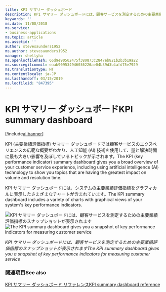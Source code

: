 ```yaml
---
title: KPI サマリー ダッシュボード
description: KPI サマリー ダッシュボードには、顧客サービスを測定するための主要業績評価指標のスナップショットが表示されます。
keywords: ''
ms.date: 11/08/2018
ms.service:
- business-applications
ms.topic: article
ms.assetid: ''
author: stevesaunders1952
ms.author: stevesaunders1952
manager: shellyha
ms.openlocfilehash: 66d9e90502475f380873c2847eb821b2b3b19a22
ms.sourcegitcommit: eaab909534946036226ae04b39d3b4afd75e7929
ms.translationtype: HT
ms.contentlocale: ja-JP
ms.lasthandoff: 03/15/2019
ms.locfileid: "847395"
---
```

# <a name="kpi-summary-dashboard"></a><span data-ttu-id="ce557-103">KPI サマリー ダッシュボード</span><span class="sxs-lookup"><span data-stu-id="ce557-103">KPI summary dashboard</span></span>

[!include[ai banner](../includes/ai.md)] 

<span data-ttu-id="ce557-104">KPI (主要業績評価指標) サマリー ダッシュボードでは顧客サービスのエクスペリエンスの広範な概要がわかり、人工知能 (AI) 技術を使用して、量と解決時間に最も大きい影響を及ぼしているトピックが示されます。</span><span class="sxs-lookup"><span data-stu-id="ce557-104">The KPI (key performance indicator) summary dashboard gives you a broad overview of your customer service experience, including using artificial intelligence (AI) technology to show you topics that are having the greatest impact on volume and resolution time.</span></span> 

<span data-ttu-id="ce557-105">KPI サマリー ダッシュボードには、システムの主要業績評価指標をグラフィカルに表示したさまざまなチャートが含まれています。</span><span class="sxs-lookup"><span data-stu-id="ce557-105">The KPI summary dashboard includes a variety of charts with graphical views of your system's key performance indicators.</span></span>

<span data-ttu-id="ce557-106">![KPI サマリー ダッシュボードには、顧客サービスを測定するための主要業績評価指標のスナップショットが表示されます](media/ai-customer-service-insights.png "KPI サマリー ダッシュボードには、顧客サービスを測定するための主要業績評価指標のスナップショットが表示されます")</span><span class="sxs-lookup"><span data-stu-id="ce557-106">![The KPI summary dashboard gives you a snapshot of key performance indicators for measuring customer service](media/ai-customer-service-insights.png "The KPI summary dashboard gives you a snapshot of key performance indicators for measuring customer service")</span></span>

<span data-ttu-id="ce557-107">*KPI サマリー ダッシュボードには、顧客サービスを測定するための主要業績評価指標のスナップショットが表示されます*</span><span class="sxs-lookup"><span data-stu-id="ce557-107">*The KPI summary dashboard gives you a snapshot of key performance indicators for measuring customer service*</span></span>

### <a name="see-also"></a><span data-ttu-id="ce557-108">関連項目</span><span class="sxs-lookup"><span data-stu-id="ce557-108">See also</span></span>

[<span data-ttu-id="ce557-109">KPI サマリー ダッシュボード リファレンス</span><span class="sxs-lookup"><span data-stu-id="ce557-109">KPI summary dashboard reference</span></span>](https://docs.microsoft.com/dynamics365/ai/customer-service-insights/dashboard-kpi-summary)

